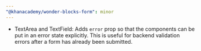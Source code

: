 ```yaml
---
"@khanacademy/wonder-blocks-form": minor
---
```


- TextArea and TextField: Adds `error` prop so that the components can be put in an error state explicitly. This is useful for backend validation errors after a form has already been submitted.